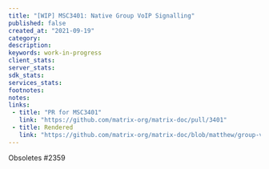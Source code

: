 ```yaml
---
title: "[WIP] MSC3401: Native Group VoIP Signalling"
published: false
created_at: "2021-09-19"
category:
description:
keywords: work-in-progress
client_stats:
server_stats:
sdk_stats:
services_stats:
footnotes:
notes:
links:
 - title: "PR for MSC3401"
   link: "https://github.com/matrix-org/matrix-doc/pull/3401"
 - title: Rendered
   link: "https://github.com/matrix-org/matrix-doc/blob/matthew/group-voip/proposals/3401-group-voip.md"
---
```


Obsoletes #2359
